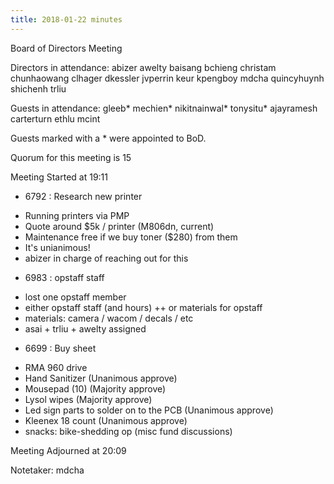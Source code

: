 ```yaml
---
title: 2018-01-22 minutes
---
```

Board of Directors Meeting

Directors in attendance:
abizer
awelty
baisang
bchieng
christam
chunhaowang
clhager
dkessler
jvperrin
keur
kpengboy
mdcha
quincyhuynh
shichenh
trliu

Guests in attendance:
gleeb*
mechien*
nikitnainwal*
tonysitu*
ajayramesh
carterturn
ethlu
mcint

Guests marked with a * were appointed to BoD.

Quorum for this meeting is 15

Meeting Started at 19:11

* 6792 : Research new printer
- Running printers via PMP
- Quote around $5k / printer (M806dn, current)
- Maintenance free if we buy toner ($280) from them
- It's unianimous!
- abizer in charge of reaching out for this

* 6983 : opstaff staff
- lost one opstaff member
- either opstaff staff (and hours) ++ or materials for opstaff
- materials: camera / wacom / decals / etc
- asai + trliu + awelty assigned 

* 6699 : Buy sheet
- RMA 960 drive
- Hand Sanitizer (Unanimous approve)
- Mousepad (10) (Majority approve)
- Lysol wipes (Majority approve)
- Led sign parts to solder on to the PCB (Unanimous approve)
- Kleenex 18 count (Unanimous approve)
- snacks: bike-shedding op (misc fund discussions)



Meeting Adjourned at 20:09

Notetaker: mdcha
